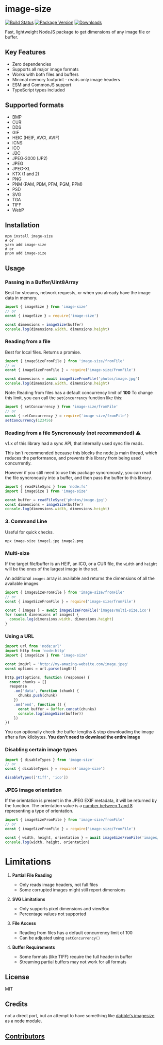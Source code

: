# image-size

[![Build Status](https://circleci.com/gh/image-size/image-size.svg?style=shield)](https://circleci.com/gh/image-size/image-size)
[![Package Version](https://img.shields.io/npm/v/image-size.svg)](https://www.npmjs.com/package/image-size)
[![Downloads](https://img.shields.io/npm/dm/image-size.svg)](http://npm-stat.com/charts.html?package=image-size&author=netroy&from=&to=)

Fast, lightweight NodeJS package to get dimensions of any image file or buffer.

## Key Features
- Zero dependencies
- Supports all major image formats
- Works with both files and buffers
- Minimal memory footprint - reads only image headers
- ESM and CommonJS support
- TypeScript types included

## Supported formats

- BMP
- CUR
- DDS
- GIF
- HEIC (HEIF, AVCI, AVIF)
- ICNS
- ICO
- J2C
- JPEG-2000 (JP2)
- JPEG
- JPEG-XL
- KTX (1 and 2)
- PNG
- PNM (PAM, PBM, PFM, PGM, PPM)
- PSD
- SVG
- TGA
- TIFF
- WebP

## Installation

```shell
npm install image-size
# or
yarn add image-size
# or
pnpm add image-size
```

## Usage

### Passing in a Buffer/Uint8Array
Best for streams, network requests, or when you already have the image data in memory.

```javascript
import { imageSize } from 'image-size'
// or
const { imageSize } = require('image-size')

const dimensions = imageSize(buffer)
console.log(dimensions.width, dimensions.height)
```

### Reading from a file
Best for local files. Returns a promise.

```javascript
import { imageSizeFromFile } from 'image-size/fromFile'
// or
const { imageSizeFromFile } = require('image-size/fromFile')

const dimensions = await imageSizeFromFile('photos/image.jpg')
console.log(dimensions.width, dimensions.height)
```

Note: Reading from files has a default concurrency limit of **100**
To change this limit, you can call the `setConcurrency` function like this:

```javascript
import { setConcurrency } from 'image-size/fromFile'
// or
const { setConcurrency } = require('image-size/fromFile')
setConcurrency(123456)
```

### Reading from a file Syncronously (not recommended) ⚠️
v1.x of this library had a sync API, that internally used sync file reads.  

This isn't recommended because this blocks the node.js main thread, which reduces the performance, and prevents this library from being used concurrently.  

However if you still need to use this package syncronously, you can read the file syncronously into a buffer, and then pass the buffer to this library.  

```javascript
import { readFileSync } from 'node:fs'
import { imageSize } from 'image-size'

const buffer = readFileSync('photos/image.jpg')
const dimensions = imageSize(buffer)
console.log(dimensions.width, dimensions.height)
```

### 3. Command Line
Useful for quick checks.

```shell
npx image-size image1.jpg image2.png
```

### Multi-size

If the target file/buffer is an HEIF, an ICO, or a CUR file, the `width` and `height` will be the ones of the largest image in the set.

An additional `images` array is available and returns the dimensions of all the available images

```javascript
import { imageSizeFromFile } from 'image-size/fromFile'
// or
const { imageSizeFromFile } = require('image-size/fromFile')

const { images } = await imageSizeFromFile('images/multi-size.ico')
for (const dimensions of images) {
  console.log(dimensions.width, dimensions.height)
}
```

### Using a URL

```javascript
import url from 'node:url'
import http from 'node:http'
import { imageSize } from 'image-size'

const imgUrl = 'http://my-amazing-website.com/image.jpeg'
const options = url.parse(imgUrl)

http.get(options, function (response) {
  const chunks = []
  response
    .on('data', function (chunk) {
      chunks.push(chunk)
    })
    .on('end', function () {
      const buffer = Buffer.concat(chunks)
      console.log(imageSize(buffer))
    })
})
```

You can optionally check the buffer lengths & stop downloading the image after a few kilobytes.
**You don't need to download the entire image**

### Disabling certain image types

```javascript
import { disableTypes } from 'image-size'
// or
const { disableTypes } = require('image-size')

disableTypes(['tiff', 'ico'])
```

### JPEG image orientation

If the orientation is present in the JPEG EXIF metadata, it will be returned by the function. The orientation value is a [number between 1 and 8](https://exiftool.org/TagNames/EXIF.html#:~:text=0x0112,8%20=%20Rotate%20270%20CW) representing a type of orientation.

```javascript
import { imageSizeFromFile } from 'image-size/fromFile'
// or
const { imageSizeFromFile } = require('image-size/fromFile')

const { width, height, orientation } = await imageSizeFromFile('images/photo.jpeg')
console.log(width, height, orientation)
```

# Limitations

1. **Partial File Reading**
   - Only reads image headers, not full files
   - Some corrupted images might still report dimensions

2. **SVG Limitations**
   - Only supports pixel dimensions and viewBox
   - Percentage values not supported

3. **File Access**
   - Reading from files has a default concurrency limit of 100
   - Can be adjusted using `setConcurrency()`

4. **Buffer Requirements**
   - Some formats (like TIFF) require the full header in buffer
   - Streaming partial buffers may not work for all formats

## License

MIT

## Credits

not a direct port, but an attempt to have something like
[dabble's imagesize](https://github.com/dabble/imagesize/blob/master/lib/image_size.rb) as a node module.

## [Contributors](Contributors.md)

